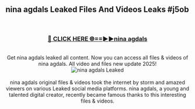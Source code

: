 ## nina agdals Leaked Files And Videos Leaks #j5ob
<br>
<div align="center">
<h3><a href="https://watchclip.my.id/nina agdals" rel="nofollow">🔴 CLICK HERE 🌐==►►nina agdals</a></h3>
<br>
Get nina agdals leaked all content. Now you can access all files & videos of nina agdals. All video and files new update 2025!
<br>
<a href="https://watchclip.my.id/nina agdals" rel="nofollow" data-target="animated-image.originalLink"><img src="https://i.ibb.co.com/WyWwxjT/player-gif2.gif" alt="nina agdals Leaked" style="max-width: 100%; display: inline-block;" data-target="animated-image.originalImage"></a>
<br><br>
nina agdals original files & videos took the internet by storm and amazed viewers on various Leaked social media platforms. nina agdals, a young and talented digital creator, recently became famous thanks to this interesting files & videos.
</div>
<br>